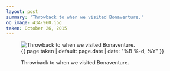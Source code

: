 ```yaml
---
layout: post
summary: 'Throwback to when we visited Bonaventure.'
og_image: 434-960.jpg
taken: October 26, 2015
---
```


<figure class="post" data-src="{{ site.assets_url }}/{{ page.og_image }}">
<img alt="Throwback to when we visited Bonaventure." sizes="(min-width: 700px) 50vw, calc(100vw - 2rem)" src="{{ site.assets_url }}/434-480.jpg" srcset="{{ site.assets_url }}/434-960.jpg 960w, {{ site.assets_url }}/434-720.jpg 720w, {{ site.assets_url }}/434-480.jpg 480w, {{ site.assets_url }}/434-240.jpg 240w"/>
<figcaption>
<time>{{ page.taken | default: page.date | date: "%B %-d, %Y" }}</time>
<p>Throwback to when we visited Bonaventure.</p>
</figcaption>
</figure>
